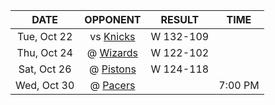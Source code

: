 |    DATE     |             OPPONENT              |  RESULT   |  TIME   |
|:-----------:|:---------------------------------:|:---------:|:-------:|
| Tue, Oct 22 |     vs [Knicks](/r/NYKnicks)      | W 132-109 |         |
| Thu, Oct 24 | @ [Wizards](/r/washingtonwizards) | W 122-102 |         |
| Sat, Oct 26 |  @ [Pistons](/r/DetroitPistons)   | W 124-118 |         |
| Wed, Oct 30 |       @ [Pacers](/r/pacers)       |           | 7:00 PM |